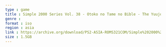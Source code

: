 ```yaml
---
type : game
title : Simple 2000 Series Vol. 38 - Otoko no Tame no Bible - The Yuujou Adventure - Hotaru Soul (Japan)
genre : 
format : iso
region : asia
link : https://archive.org/download/PS2-ASIA-ROMS321COM/Simple%202000%20Series%20Vol.%2038%20-%20Otoko%20no%20Tame%20no%20Bible%20-%20The%20Yuujou%20Adventure%20-%20Hotaru%20Soul%20%28Japan%29.7z
size : 1.5GB
---
```

